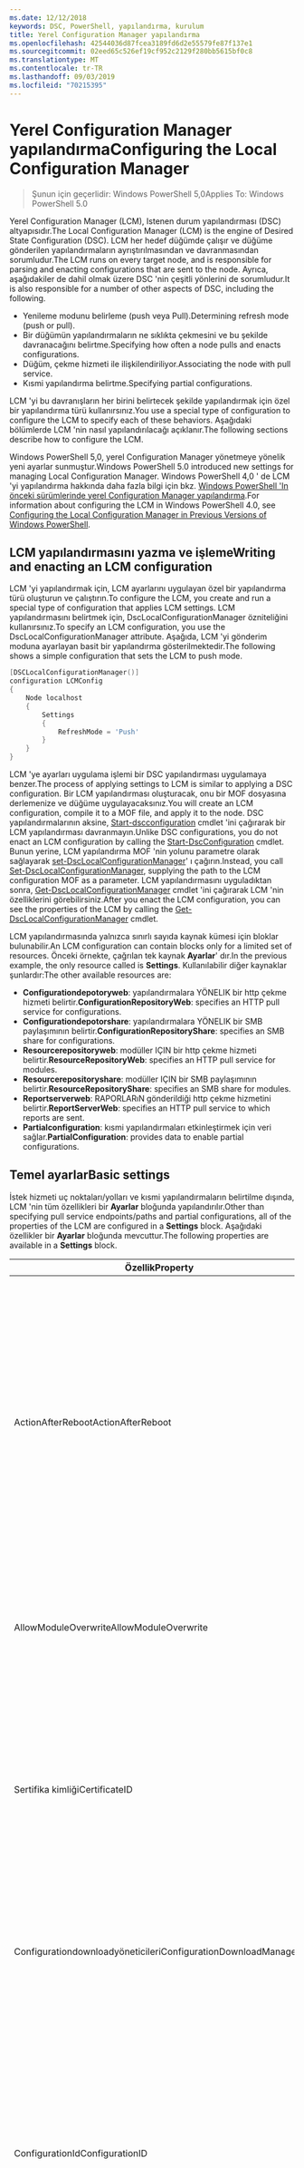 ```yaml
---
ms.date: 12/12/2018
keywords: DSC, PowerShell, yapılandırma, kurulum
title: Yerel Configuration Manager yapılandırma
ms.openlocfilehash: 42544036d87fcea3189fd6d2e55579fe87f137e1
ms.sourcegitcommit: 02eed65c526ef19cf952c2129f280bb5615bf0c8
ms.translationtype: MT
ms.contentlocale: tr-TR
ms.lasthandoff: 09/03/2019
ms.locfileid: "70215395"
---
```

# <a name="configuring-the-local-configuration-manager"></a><span data-ttu-id="3a016-103">Yerel Configuration Manager yapılandırma</span><span class="sxs-lookup"><span data-stu-id="3a016-103">Configuring the Local Configuration Manager</span></span>

> <span data-ttu-id="3a016-104">Şunun için geçerlidir: Windows PowerShell 5,0</span><span class="sxs-lookup"><span data-stu-id="3a016-104">Applies To: Windows PowerShell 5.0</span></span>

<span data-ttu-id="3a016-105">Yerel Configuration Manager (LCM), Istenen durum yapılandırması (DSC) altyapısıdır.</span><span class="sxs-lookup"><span data-stu-id="3a016-105">The Local Configuration Manager (LCM) is the engine of Desired State Configuration (DSC).</span></span>
<span data-ttu-id="3a016-106">LCM her hedef düğümde çalışır ve düğüme gönderilen yapılandırmaların ayrıştırılmasından ve davranmasından sorumludur.</span><span class="sxs-lookup"><span data-stu-id="3a016-106">The LCM runs on every target node, and is responsible for parsing and enacting configurations that are sent to the node.</span></span>
<span data-ttu-id="3a016-107">Ayrıca, aşağıdakiler de dahil olmak üzere DSC 'nin çeşitli yönlerini de sorumludur.</span><span class="sxs-lookup"><span data-stu-id="3a016-107">It is also responsible for a number of other aspects of DSC, including the following.</span></span>

- <span data-ttu-id="3a016-108">Yenileme modunu belirleme (push veya Pull).</span><span class="sxs-lookup"><span data-stu-id="3a016-108">Determining refresh mode (push or pull).</span></span>
- <span data-ttu-id="3a016-109">Bir düğümün yapılandırmaların ne sıklıkta çekmesini ve bu şekilde davranacağını belirtme.</span><span class="sxs-lookup"><span data-stu-id="3a016-109">Specifying how often a node pulls and enacts configurations.</span></span>
- <span data-ttu-id="3a016-110">Düğüm, çekme hizmeti ile ilişkilendiriliyor.</span><span class="sxs-lookup"><span data-stu-id="3a016-110">Associating the node with pull service.</span></span>
- <span data-ttu-id="3a016-111">Kısmi yapılandırma belirtme.</span><span class="sxs-lookup"><span data-stu-id="3a016-111">Specifying partial configurations.</span></span>

<span data-ttu-id="3a016-112">LCM 'yi bu davranışların her birini belirtecek şekilde yapılandırmak için özel bir yapılandırma türü kullanırsınız.</span><span class="sxs-lookup"><span data-stu-id="3a016-112">You use a special type of configuration to configure the LCM to specify each of these behaviors.</span></span>
<span data-ttu-id="3a016-113">Aşağıdaki bölümlerde LCM 'nin nasıl yapılandırılacağı açıklanır.</span><span class="sxs-lookup"><span data-stu-id="3a016-113">The following sections describe how to configure the LCM.</span></span>

<span data-ttu-id="3a016-114">Windows PowerShell 5,0, yerel Configuration Manager yönetmeye yönelik yeni ayarlar sunmuştur.</span><span class="sxs-lookup"><span data-stu-id="3a016-114">Windows PowerShell 5.0 introduced new settings for managing Local Configuration Manager.</span></span>
<span data-ttu-id="3a016-115">Windows PowerShell 4,0 ' de LCM 'yi yapılandırma hakkında daha fazla bilgi için bkz. [Windows PowerShell 'In önceki sürümlerinde yerel Configuration Manager yapılandırma](metaconfig4.md).</span><span class="sxs-lookup"><span data-stu-id="3a016-115">For information about configuring the LCM in Windows PowerShell 4.0, see [Configuring the Local Configuration Manager in Previous Versions of Windows PowerShell](metaconfig4.md).</span></span>

## <a name="writing-and-enacting-an-lcm-configuration"></a><span data-ttu-id="3a016-116">LCM yapılandırmasını yazma ve işleme</span><span class="sxs-lookup"><span data-stu-id="3a016-116">Writing and enacting an LCM configuration</span></span>

<span data-ttu-id="3a016-117">LCM 'yi yapılandırmak için, LCM ayarlarını uygulayan özel bir yapılandırma türü oluşturun ve çalıştırın.</span><span class="sxs-lookup"><span data-stu-id="3a016-117">To configure the LCM, you create and run a special type of configuration that applies LCM settings.</span></span>
<span data-ttu-id="3a016-118">LCM yapılandırmasını belirtmek için, DscLocalConfigurationManager özniteliğini kullanırsınız.</span><span class="sxs-lookup"><span data-stu-id="3a016-118">To specify an LCM configuration, you use the DscLocalConfigurationManager attribute.</span></span>
<span data-ttu-id="3a016-119">Aşağıda, LCM 'yi gönderim moduna ayarlayan basit bir yapılandırma gösterilmektedir.</span><span class="sxs-lookup"><span data-stu-id="3a016-119">The following shows a simple configuration that sets the LCM to push mode.</span></span>

```powershell
[DSCLocalConfigurationManager()]
configuration LCMConfig
{
    Node localhost
    {
        Settings
        {
            RefreshMode = 'Push'
        }
    }
}
```

<span data-ttu-id="3a016-120">LCM 'ye ayarları uygulama işlemi bir DSC yapılandırması uygulamaya benzer.</span><span class="sxs-lookup"><span data-stu-id="3a016-120">The process of applying settings to LCM is similar to applying a DSC configuration.</span></span>
<span data-ttu-id="3a016-121">Bir LCM yapılandırması oluşturacak, onu bir MOF dosyasına derlemenize ve düğüme uygulayacaksınız.</span><span class="sxs-lookup"><span data-stu-id="3a016-121">You will create an LCM configuration, compile it to a MOF file, and apply it to the node.</span></span>
<span data-ttu-id="3a016-122">DSC yapılandırmalarının aksine, [Start-dscconfiguration](/powershell/module/psdesiredstateconfiguration/start-dscconfiguration) cmdlet 'ini çağırarak bir LCM yapılandırması davranmayın.</span><span class="sxs-lookup"><span data-stu-id="3a016-122">Unlike DSC configurations, you do not enact an LCM configuration by calling the [Start-DscConfiguration](/powershell/module/psdesiredstateconfiguration/start-dscconfiguration) cmdlet.</span></span>
<span data-ttu-id="3a016-123">Bunun yerine, LCM yapılandırma MOF 'nin yolunu parametre olarak sağlayarak [set-DscLocalConfigurationManager](/powershell/module/PSDesiredStateConfiguration/Set-DscLocalConfigurationManager)' ı çağırın.</span><span class="sxs-lookup"><span data-stu-id="3a016-123">Instead, you call [Set-DscLocalConfigurationManager](/powershell/module/PSDesiredStateConfiguration/Set-DscLocalConfigurationManager), supplying the path to the LCM configuration MOF as a parameter.</span></span>
<span data-ttu-id="3a016-124">LCM yapılandırmasını uyguladıktan sonra, [Get-DscLocalConfigurationManager](/powershell/module/PSDesiredStateConfiguration/Get-DscLocalConfigurationManager) cmdlet 'ini çağırarak LCM 'nin özelliklerini görebilirsiniz.</span><span class="sxs-lookup"><span data-stu-id="3a016-124">After you enact the LCM configuration, you can see the properties of the LCM by calling the [Get-DscLocalConfigurationManager](/powershell/module/PSDesiredStateConfiguration/Get-DscLocalConfigurationManager) cmdlet.</span></span>

<span data-ttu-id="3a016-125">LCM yapılandırmasında yalnızca sınırlı sayıda kaynak kümesi için bloklar bulunabilir.</span><span class="sxs-lookup"><span data-stu-id="3a016-125">An LCM configuration can contain blocks only for a limited set of resources.</span></span>
<span data-ttu-id="3a016-126">Önceki örnekte, çağrılan tek kaynak **Ayarlar**' dır.</span><span class="sxs-lookup"><span data-stu-id="3a016-126">In the previous example, the only resource called is **Settings**.</span></span>
<span data-ttu-id="3a016-127">Kullanılabilir diğer kaynaklar şunlardır:</span><span class="sxs-lookup"><span data-stu-id="3a016-127">The other available resources are:</span></span>

* <span data-ttu-id="3a016-128">**Configurationdepotoryweb**: yapılandırmalara YÖNELIK bir http çekme hizmeti belirtir.</span><span class="sxs-lookup"><span data-stu-id="3a016-128">**ConfigurationRepositoryWeb**: specifies an HTTP pull service for configurations.</span></span>
* <span data-ttu-id="3a016-129">**Configurationdepotorshare**: yapılandırmalara YÖNELIK bir SMB paylaşımının belirtir.</span><span class="sxs-lookup"><span data-stu-id="3a016-129">**ConfigurationRepositoryShare**: specifies an SMB share for configurations.</span></span>
* <span data-ttu-id="3a016-130">**Resourcerepositoryweb**: modüller IÇIN bir http çekme hizmeti belirtir.</span><span class="sxs-lookup"><span data-stu-id="3a016-130">**ResourceRepositoryWeb**: specifies an HTTP pull service for modules.</span></span>
* <span data-ttu-id="3a016-131">**Resourcerepositoryshare**: modüller IÇIN bir SMB paylaşımının belirtir.</span><span class="sxs-lookup"><span data-stu-id="3a016-131">**ResourceRepositoryShare**: specifies an SMB share for modules.</span></span>
* <span data-ttu-id="3a016-132">**Reportserverweb**: RAPORLARıN gönderildiği http çekme hizmetini belirtir.</span><span class="sxs-lookup"><span data-stu-id="3a016-132">**ReportServerWeb**: specifies an HTTP pull service to which reports are sent.</span></span>
* <span data-ttu-id="3a016-133">**Partialconfiguration**: kısmi yapılandırmaları etkinleştirmek için veri sağlar.</span><span class="sxs-lookup"><span data-stu-id="3a016-133">**PartialConfiguration**: provides data to enable partial configurations.</span></span>

## <a name="basic-settings"></a><span data-ttu-id="3a016-134">Temel ayarlar</span><span class="sxs-lookup"><span data-stu-id="3a016-134">Basic settings</span></span>

<span data-ttu-id="3a016-135">İstek hizmeti uç noktaları/yolları ve kısmi yapılandırmaların belirtilme dışında, LCM 'nin tüm özellikleri bir **Ayarlar** bloğunda yapılandırılır.</span><span class="sxs-lookup"><span data-stu-id="3a016-135">Other than specifying pull service endpoints/paths and partial configurations, all of the properties of the LCM are configured in a **Settings** block.</span></span>
<span data-ttu-id="3a016-136">Aşağıdaki özellikler bir **Ayarlar** bloğunda mevcuttur.</span><span class="sxs-lookup"><span data-stu-id="3a016-136">The following properties are available in a **Settings** block.</span></span>

|  <span data-ttu-id="3a016-137">Özellik</span><span class="sxs-lookup"><span data-stu-id="3a016-137">Property</span></span>  |  <span data-ttu-id="3a016-138">Tür</span><span class="sxs-lookup"><span data-stu-id="3a016-138">Type</span></span>  |  <span data-ttu-id="3a016-139">Açıklama</span><span class="sxs-lookup"><span data-stu-id="3a016-139">Description</span></span>   |
|----------- |------- |--------------- |
| <span data-ttu-id="3a016-140">ActionAfterReboot</span><span class="sxs-lookup"><span data-stu-id="3a016-140">ActionAfterReboot</span></span>| <span data-ttu-id="3a016-141">dize</span><span class="sxs-lookup"><span data-stu-id="3a016-141">string</span></span>| <span data-ttu-id="3a016-142">Bir yapılandırmanın uygulaması sırasında yeniden başlatmanın ardından ne olacağını belirtir.</span><span class="sxs-lookup"><span data-stu-id="3a016-142">Specifies what happens after a reboot during the application of a configuration.</span></span> <span data-ttu-id="3a016-143">Olası değerler şunlardır __"devam yapılandırması"__ ve __"stopconfiguration"__ .</span><span class="sxs-lookup"><span data-stu-id="3a016-143">The possible values are __"ContinueConfiguration"__ and __"StopConfiguration"__.</span></span> <ul><li> <span data-ttu-id="3a016-144">__Devam yapılandırması__: Makine yeniden başlatıldıktan sonra geçerli yapılandırmayı uygulamaya devam edin.</span><span class="sxs-lookup"><span data-stu-id="3a016-144">__ContinueConfiguration__: Continue applying the current configuration after machine reboot.</span></span> <span data-ttu-id="3a016-145">Bu varsayılan değerdir</span><span class="sxs-lookup"><span data-stu-id="3a016-145">This is the default value</span></span></li><li><span data-ttu-id="3a016-146">__Stopconfiguration__: Makine yeniden başlatıldıktan sonra geçerli yapılandırmayı durdur.</span><span class="sxs-lookup"><span data-stu-id="3a016-146">__StopConfiguration__: Stop the current configuration after machine reboot.</span></span></li></ul>|
| <span data-ttu-id="3a016-147">AllowModuleOverwrite</span><span class="sxs-lookup"><span data-stu-id="3a016-147">AllowModuleOverwrite</span></span>| <span data-ttu-id="3a016-148">bool</span><span class="sxs-lookup"><span data-stu-id="3a016-148">bool</span></span>| <span data-ttu-id="3a016-149">Çekme hizmetinden indirilen yeni yapılandırmaların hedef düğümde eskilerinin üzerine yazılmasına izin veriliyorsa __$true__ .</span><span class="sxs-lookup"><span data-stu-id="3a016-149">__$TRUE__ if new configurations downloaded from the pull service are allowed to overwrite the old ones on the target node.</span></span> <span data-ttu-id="3a016-150">Aksi takdirde, $FALSE.</span><span class="sxs-lookup"><span data-stu-id="3a016-150">Otherwise, $FALSE.</span></span>|
| <span data-ttu-id="3a016-151">Sertifika kimliği</span><span class="sxs-lookup"><span data-stu-id="3a016-151">CertificateID</span></span>| <span data-ttu-id="3a016-152">dize</span><span class="sxs-lookup"><span data-stu-id="3a016-152">string</span></span>| <span data-ttu-id="3a016-153">Bir yapılandırmada geçirilen kimlik bilgilerini güvenli hale getirmek için kullanılan bir sertifikanın parmak izi.</span><span class="sxs-lookup"><span data-stu-id="3a016-153">The thumbprint of a certificate used to secure credentials passed in a configuration.</span></span> <span data-ttu-id="3a016-154">Daha fazla bilgi için bkz. [Windows PowerShell Istenen durum yapılandırmasında kimlik bilgilerini güvenli hale getirmek](http://blogs.msdn.com/b/powershell/archive/2014/01/31/want-to-secure-credentials-in-windows-powershell-desired-state-configuration.aspx)istiyor musunuz?.</span><span class="sxs-lookup"><span data-stu-id="3a016-154">For more information see [Want to secure credentials in Windows PowerShell Desired State Configuration](http://blogs.msdn.com/b/powershell/archive/2014/01/31/want-to-secure-credentials-in-windows-powershell-desired-state-configuration.aspx)?.</span></span> <br> <span data-ttu-id="3a016-155">__Note:__ Azure Automation DSC çekme hizmeti kullanılıyorsa bu otomatik olarak yönetilir.</span><span class="sxs-lookup"><span data-stu-id="3a016-155">__Note:__ this is managed automatically if using Azure Automation DSC pull service.</span></span>|
| <span data-ttu-id="3a016-156">Configurationdownloadyöneticileri</span><span class="sxs-lookup"><span data-stu-id="3a016-156">ConfigurationDownloadManagers</span></span>| <span data-ttu-id="3a016-157">CimInstance []</span><span class="sxs-lookup"><span data-stu-id="3a016-157">CimInstance[]</span></span>| <span data-ttu-id="3a016-158">Kullanımdan kalktı.</span><span class="sxs-lookup"><span data-stu-id="3a016-158">Obsolete.</span></span> <span data-ttu-id="3a016-159">Yapılandırma çekme hizmeti uç noktalarını tanımlamak için __Configurationdepotoryweb__ ve __Configurationdepotoryshare__ bloklarını kullanın.</span><span class="sxs-lookup"><span data-stu-id="3a016-159">Use __ConfigurationRepositoryWeb__ and __ConfigurationRepositoryShare__ blocks to define configuration pull service endpoints.</span></span>|
| <span data-ttu-id="3a016-160">ConfigurationId</span><span class="sxs-lookup"><span data-stu-id="3a016-160">ConfigurationID</span></span>| <span data-ttu-id="3a016-161">dize</span><span class="sxs-lookup"><span data-stu-id="3a016-161">string</span></span>| <span data-ttu-id="3a016-162">Daha eski çekme hizmeti sürümleriyle geriye dönük uyumluluk için.</span><span class="sxs-lookup"><span data-stu-id="3a016-162">For backwards compatibility with older pull service versions.</span></span> <span data-ttu-id="3a016-163">Bir çekme hizmetinden alınacak yapılandırma dosyasını tanımlayan bir GUID.</span><span class="sxs-lookup"><span data-stu-id="3a016-163">A GUID that identifies the configuration file to get from a pull service.</span></span> <span data-ttu-id="3a016-164">Yapılandırma MOF adı ConfigurationId. mof olarak adlandırılmışsa düğüm çekme hizmetinde yapılandırmaları çeker.</span><span class="sxs-lookup"><span data-stu-id="3a016-164">The node will pull configurations on the pull service if the name of the configuration MOF is named ConfigurationID.mof.</span></span><br> <span data-ttu-id="3a016-165">__Not:__ Bu özelliği ayarlarsanız, __Registrationkey__ kullanarak düğümü bir çekme hizmetine kaydetmek çalışmaz.</span><span class="sxs-lookup"><span data-stu-id="3a016-165">__Note:__ If you set this property, registering the node with a pull service by using __RegistrationKey__ does not work.</span></span> <span data-ttu-id="3a016-166">Daha fazla bilgi için bkz. [yapılandırma adlarıyla bir çekme Istemcisi ayarlama](../pull-server/pullClientConfigNames.md).</span><span class="sxs-lookup"><span data-stu-id="3a016-166">For more information, see [Setting up a pull client with configuration names](../pull-server/pullClientConfigNames.md).</span></span>|
| <span data-ttu-id="3a016-167">ConfigurationMode</span><span class="sxs-lookup"><span data-stu-id="3a016-167">ConfigurationMode</span></span>| <span data-ttu-id="3a016-168">dize</span><span class="sxs-lookup"><span data-stu-id="3a016-168">string</span></span> | <span data-ttu-id="3a016-169">LCM 'nin yapılandırmayı hedef düğümlere gerçekten nasıl uygulayacağını belirtir.</span><span class="sxs-lookup"><span data-stu-id="3a016-169">Specifies how the LCM actually applies the configuration to the target nodes.</span></span> <span data-ttu-id="3a016-170">Olası değerler şunlardır. __"Applyonly"__ , __"applyandmonitor"__ ve __"applyandadutocorrect"__ .</span><span class="sxs-lookup"><span data-stu-id="3a016-170">Possible values are __"ApplyOnly"__,__"ApplyAndMonitor"__, and __"ApplyAndAutoCorrect"__.</span></span> <ul><li><span data-ttu-id="3a016-171">__Yalnızca Apply:__ DSC, yapılandırmayı uygular ve hedef düğüme yeni bir yapılandırma itilemez veya bir hizmetten yeni bir yapılandırma çekilmediği takdirde hiçbir şey yapmaz.</span><span class="sxs-lookup"><span data-stu-id="3a016-171">__ApplyOnly__: DSC applies the configuration and does nothing further unless a new configuration is pushed to the target node or when a new configuration is pulled from a service.</span></span> <span data-ttu-id="3a016-172">Yeni yapılandırmanın ilk uygulamasından sonra DSC, daha önce yapılandırılmış bir durumdan DRFT 'yi denetlemez.</span><span class="sxs-lookup"><span data-stu-id="3a016-172">After initial application of a new configuration, DSC does not check for drift from a previously configured state.</span></span> <span data-ttu-id="3a016-173">DSC 'nin yapılandırma işlemi, __yalnızca applyyürürlüğe__ girmeden önce başarılı olana kadar yapılandırmayı uygulamayı deneyeceği unutulmamalıdır.</span><span class="sxs-lookup"><span data-stu-id="3a016-173">Note that DSC will attempt to apply the configuration until it is successful before __ApplyOnly__ takes effect.</span></span> </li><li> <span data-ttu-id="3a016-174">__Applyandizleyicisi__: Bu varsayılan değerdir.</span><span class="sxs-lookup"><span data-stu-id="3a016-174">__ApplyAndMonitor__: This is the default value.</span></span> <span data-ttu-id="3a016-175">LCM, yeni yapılandırma uygular.</span><span class="sxs-lookup"><span data-stu-id="3a016-175">The LCM applies any new configurations.</span></span> <span data-ttu-id="3a016-176">Yeni yapılandırmanın ilk uygulamasından sonra, hedef düğüm istenen durumdan Drifts, DSC, günlüklerde tutarsızlığı raporlar.</span><span class="sxs-lookup"><span data-stu-id="3a016-176">After initial application of a new configuration, if the target node drifts from the desired state, DSC reports the discrepancy in logs.</span></span> <span data-ttu-id="3a016-177">Bu, __Applmanagermonitor__ 'un yürürlüğe girmeden önce, DSC 'nin yapılandırmayı uygulamayı deneyeceği unutulmamalıdır.</span><span class="sxs-lookup"><span data-stu-id="3a016-177">Note that DSC will attempt to apply the configuration until it is successful before __ApplyAndMonitor__ takes effect.</span></span></li><li><span data-ttu-id="3a016-178">__Applyandadutocorrect__: DSC, yeni yapılandırma uygular.</span><span class="sxs-lookup"><span data-stu-id="3a016-178">__ApplyAndAutoCorrect__: DSC applies any new configurations.</span></span> <span data-ttu-id="3a016-179">Yeni yapılandırmanın ilk uygulamasından sonra, hedef düğüm istenen durumdan Drifts, DSC günlüklerde tutarsızlığı raporlar ve ardından geçerli yapılandırmayı yeniden uygular.</span><span class="sxs-lookup"><span data-stu-id="3a016-179">After initial application of a new configuration, if the target node drifts from the desired state, DSC reports the discrepancy in logs, and then re-applies the current configuration.</span></span></li></ul>|
| <span data-ttu-id="3a016-180">Configurationmodefkarşılandığından Modüldak</span><span class="sxs-lookup"><span data-stu-id="3a016-180">ConfigurationModeFrequencyMins</span></span>| <span data-ttu-id="3a016-181">UInt32</span><span class="sxs-lookup"><span data-stu-id="3a016-181">UInt32</span></span>| <span data-ttu-id="3a016-182">Dakika cinsinden, geçerli yapılandırmanın denetlenme ve uygulanma sıklığı.</span><span class="sxs-lookup"><span data-stu-id="3a016-182">How often, in minutes, the current configuration is checked and applied.</span></span> <span data-ttu-id="3a016-183">ConfigurationMode özelliği ApplyOnly olarak ayarlandıysa bu özellik yoksayılır.</span><span class="sxs-lookup"><span data-stu-id="3a016-183">This property is ignored if the ConfigurationMode property is set to ApplyOnly.</span></span> <span data-ttu-id="3a016-184">Varsayılan değer 15 ' tir.</span><span class="sxs-lookup"><span data-stu-id="3a016-184">The default value is 15.</span></span>|
| <span data-ttu-id="3a016-185">DebugMode</span><span class="sxs-lookup"><span data-stu-id="3a016-185">DebugMode</span></span>| <span data-ttu-id="3a016-186">dize</span><span class="sxs-lookup"><span data-stu-id="3a016-186">string</span></span>| <span data-ttu-id="3a016-187">Olası değerler None, __forcemoduleımport__ve __All__ __'tur__.</span><span class="sxs-lookup"><span data-stu-id="3a016-187">Possible values are __None__, __ForceModuleImport__, and __All__.</span></span> <ul><li><span data-ttu-id="3a016-188">Önbelleğe alınmış kaynakları kullanmak için __none__ olarak ayarlayın.</span><span class="sxs-lookup"><span data-stu-id="3a016-188">Set to __None__ to use cached resources.</span></span> <span data-ttu-id="3a016-189">Bu varsayılandır ve üretim senaryolarında kullanılmalıdır.</span><span class="sxs-lookup"><span data-stu-id="3a016-189">This is the default and should be used in production scenarios.</span></span></li><li><span data-ttu-id="3a016-190">__Forcemoduleımport__olarak ayarlandığında, daha önce yüklenmiş ve önbelleğe alınmış olsa bile LCM 'nin DSC kaynak modüllerini yeniden yüklemesine neden olur.</span><span class="sxs-lookup"><span data-stu-id="3a016-190">Setting to __ForceModuleImport__, causes the LCM to reload any DSC resource modules, even if they have been previously loaded and cached.</span></span> <span data-ttu-id="3a016-191">Bu, her modül kullanımda yeniden yüklendiğinde DSC işlemlerinin performansını etkiler.</span><span class="sxs-lookup"><span data-stu-id="3a016-191">This impacts the performance of DSC operations as each module is reloaded on use.</span></span> <span data-ttu-id="3a016-192">Genellikle bu değeri bir kaynakta hata ayıklarken kullanırsınız</span><span class="sxs-lookup"><span data-stu-id="3a016-192">Typically you would use this value while debugging a resource</span></span></li><li><span data-ttu-id="3a016-193">Bu sürümde, __Tümü__ __forcemoduleımport__ ile aynıdır</span><span class="sxs-lookup"><span data-stu-id="3a016-193">In this release, __All__ is same as __ForceModuleImport__</span></span></li></ul> |
| <span data-ttu-id="3a016-194">Rebootnodeifgerekliyse</span><span class="sxs-lookup"><span data-stu-id="3a016-194">RebootNodeIfNeeded</span></span>| <span data-ttu-id="3a016-195">bool</span><span class="sxs-lookup"><span data-stu-id="3a016-195">bool</span></span>| <span data-ttu-id="3a016-196">Bu ayarı, `$true` `$global:DSCMachineStatus` kaynakların, bayrağını kullanarak düğümü yeniden başlatması için olarak ayarlayın.</span><span class="sxs-lookup"><span data-stu-id="3a016-196">Set this to `$true` to allow resources to reboot the Node using the `$global:DSCMachineStatus` flag.</span></span> <span data-ttu-id="3a016-197">Aksi takdirde, düğümü gerektiren herhangi bir yapılandırma için el ile yeniden başlatmanız gerekir.</span><span class="sxs-lookup"><span data-stu-id="3a016-197">Otherwise, you will have to manually reboot the node for any configuration that requires it.</span></span> <span data-ttu-id="3a016-198">Varsayılan değer `$false` şeklindedir.</span><span class="sxs-lookup"><span data-stu-id="3a016-198">The default value is `$false`.</span></span> <span data-ttu-id="3a016-199">Bir yeniden başlatma koşulu DSC dışında bir öğe tarafından (örneğin, Windows Installer) işlem yapıldığında bu ayarı kullanmak için, bu ayarı [Xpendingreboot](https://github.com/powershell/xpendingreboot) modülüyle birleştirin.</span><span class="sxs-lookup"><span data-stu-id="3a016-199">To use this setting when a reboot condition is enacted by something other than DSC (such as Windows Installer), combine this setting with the [xPendingReboot](https://github.com/powershell/xpendingreboot) module.</span></span>|
| <span data-ttu-id="3a016-200">RefreshMode</span><span class="sxs-lookup"><span data-stu-id="3a016-200">RefreshMode</span></span>| <span data-ttu-id="3a016-201">dize</span><span class="sxs-lookup"><span data-stu-id="3a016-201">string</span></span>| <span data-ttu-id="3a016-202">LCM 'in yapılandırmaların nasıl alınacağını belirtir.</span><span class="sxs-lookup"><span data-stu-id="3a016-202">Specifies how the LCM gets configurations.</span></span> <span data-ttu-id="3a016-203">Olası değerler şunlardır __"devre dışı"__ , __"Push"__ ve __"çekme"__ .</span><span class="sxs-lookup"><span data-stu-id="3a016-203">The possible values are __"Disabled"__, __"Push"__, and __"Pull"__.</span></span> <ul><li><span data-ttu-id="3a016-204">__Devre dışı__: Bu düğüm için DSC yapılandırması devre dışı bırakıldı.</span><span class="sxs-lookup"><span data-stu-id="3a016-204">__Disabled__: DSC configurations are disabled for this node.</span></span></li><li> <span data-ttu-id="3a016-205">__Gönderim__: Yapılandırmalar [Start-DscConfiguration](/powershell/module/psdesiredstateconfiguration/start-dscconfiguration) cmdlet 'i çağırarak başlatılır.</span><span class="sxs-lookup"><span data-stu-id="3a016-205">__Push__: Configurations are initiated by calling the [Start-DscConfiguration](/powershell/module/psdesiredstateconfiguration/start-dscconfiguration) cmdlet.</span></span> <span data-ttu-id="3a016-206">Yapılandırma düğüme hemen uygulanır.</span><span class="sxs-lookup"><span data-stu-id="3a016-206">The configuration is applied immediately to the node.</span></span> <span data-ttu-id="3a016-207">Bu varsayılan değerdir.</span><span class="sxs-lookup"><span data-stu-id="3a016-207">This is the default value.</span></span></li><li><span data-ttu-id="3a016-208">__Çek__ Düğüm, bir çekme hizmetinden veya SMB yolundan gelen yapılandırmaların düzenli olarak denetlenmesi için yapılandırılır.</span><span class="sxs-lookup"><span data-stu-id="3a016-208">__Pull:__ The node is configured to regularly check for configurations from a pull service or SMB path.</span></span> <span data-ttu-id="3a016-209">Bu özellik __Pull__olarak ayarlandıysa, __Configurationdepotoryweb__ veya __CONFIGURATIONDEPOTORYSHARE__ bloğunda BIR http (hizmet) veya SMB (Share) yolu belirtmeniz gerekir.</span><span class="sxs-lookup"><span data-stu-id="3a016-209">If this property is set to __Pull__, you must specify an HTTP (service) or SMB (share) path in a __ConfigurationRepositoryWeb__ or __ConfigurationRepositoryShare__ block.</span></span></li></ul>|
| <span data-ttu-id="3a016-210">RefreshFrequencyMins</span><span class="sxs-lookup"><span data-stu-id="3a016-210">RefreshFrequencyMins</span></span>| <span data-ttu-id="3a016-211">Int32</span><span class="sxs-lookup"><span data-stu-id="3a016-211">Uint32</span></span>| <span data-ttu-id="3a016-212">LCM 'nin, güncelleştirilmiş yapılandırmaların alınacağı bir çekme hizmetini denetlediği dakika cinsinden zaman aralığı.</span><span class="sxs-lookup"><span data-stu-id="3a016-212">The time interval, in minutes, at which the LCM checks a pull service to get updated configurations.</span></span> <span data-ttu-id="3a016-213">LCM, çekme modunda yapılandırılmamışsa, bu değer yoksayılır.</span><span class="sxs-lookup"><span data-stu-id="3a016-213">This value is ignored if the LCM is not configured in pull mode.</span></span> <span data-ttu-id="3a016-214">Varsayılan değer 30’dur.</span><span class="sxs-lookup"><span data-stu-id="3a016-214">The default value is 30.</span></span>|
| <span data-ttu-id="3a016-215">Reportyöneticileri</span><span class="sxs-lookup"><span data-stu-id="3a016-215">ReportManagers</span></span>| <span data-ttu-id="3a016-216">CimInstance []</span><span class="sxs-lookup"><span data-stu-id="3a016-216">CimInstance[]</span></span>| <span data-ttu-id="3a016-217">Kullanımdan kalktı.</span><span class="sxs-lookup"><span data-stu-id="3a016-217">Obsolete.</span></span> <span data-ttu-id="3a016-218">Raporlama verilerini bir çekme hizmetine göndermek için bir uç nokta tanımlamak üzere __Reportserverweb__ bloklarını kullanın.</span><span class="sxs-lookup"><span data-stu-id="3a016-218">Use __ReportServerWeb__ blocks to define an endpoint to send reporting data to a pull service.</span></span>|
| <span data-ttu-id="3a016-219">Resourcemoduleyöneticileri</span><span class="sxs-lookup"><span data-stu-id="3a016-219">ResourceModuleManagers</span></span>| <span data-ttu-id="3a016-220">CimInstance []</span><span class="sxs-lookup"><span data-stu-id="3a016-220">CimInstance[]</span></span>| <span data-ttu-id="3a016-221">Kullanımdan kalktı.</span><span class="sxs-lookup"><span data-stu-id="3a016-221">Obsolete.</span></span> <span data-ttu-id="3a016-222">Sırasıyla çekme hizmeti HTTP uç noktalarını veya SMB yollarını tanımlamak için __Resourcerepositoryweb__ ve __Resourcerepositoryshare__ bloklarını kullanın.</span><span class="sxs-lookup"><span data-stu-id="3a016-222">Use __ResourceRepositoryWeb__ and __ResourceRepositoryShare__ blocks to define pull service HTTP endpoints or SMB paths, respectively.</span></span>|
| <span data-ttu-id="3a016-223">PartialConfigurations</span><span class="sxs-lookup"><span data-stu-id="3a016-223">PartialConfigurations</span></span>| <span data-ttu-id="3a016-224">CimInstance</span><span class="sxs-lookup"><span data-stu-id="3a016-224">CimInstance</span></span>| <span data-ttu-id="3a016-225">Uygulanmadı.</span><span class="sxs-lookup"><span data-stu-id="3a016-225">Not implemented.</span></span> <span data-ttu-id="3a016-226">Kullanmayın.</span><span class="sxs-lookup"><span data-stu-id="3a016-226">Do not use.</span></span>|
| <span data-ttu-id="3a016-227">StatusRetentionTimeInDays</span><span class="sxs-lookup"><span data-stu-id="3a016-227">StatusRetentionTimeInDays</span></span> | <span data-ttu-id="3a016-228">UInt32</span><span class="sxs-lookup"><span data-stu-id="3a016-228">UInt32</span></span>| <span data-ttu-id="3a016-229">LCM 'nin geçerli yapılandırmanın durumunu tutacağını gün sayısı.</span><span class="sxs-lookup"><span data-stu-id="3a016-229">The number of days the LCM keeps the status of the current configuration.</span></span>|

> [!NOTE]
> <span data-ttu-id="3a016-230">LCM, **Configurationmodefkarşılandığından Hacmins** döngüsünü temel alarak başlatır:</span><span class="sxs-lookup"><span data-stu-id="3a016-230">The LCM starts the **ConfigurationModeFrequencyMins** cycle based on:</span></span>
>
> - <span data-ttu-id="3a016-231">Kullanılarak yeni bir metaconfig uygulandı`Set-DscLocalConfigurationManager`</span><span class="sxs-lookup"><span data-stu-id="3a016-231">A new metaconfig is applied using `Set-DscLocalConfigurationManager`</span></span>
> - <span data-ttu-id="3a016-232">Makinenin yeniden başlatılması</span><span class="sxs-lookup"><span data-stu-id="3a016-232">A machine restart</span></span>
>
> <span data-ttu-id="3a016-233">Zamanlayıcı işleminin bir kilitlenme deneyiminden karşılaştığı, 30 saniye içinde algıladığı ve bu süre yeniden başlatılacak olan herhangi bir koşul için.</span><span class="sxs-lookup"><span data-stu-id="3a016-233">For any condition where the timer process experiences a crash, that will be detected within 30 seconds and the cycle will be restarted.</span></span>
> <span data-ttu-id="3a016-234">Eşzamanlı bir işlem döngüyü gecikebilir ve bu işlemin süresi yapılandırılan süre sıklığını aşarsa, sonraki süreölçer başlatılmaz.</span><span class="sxs-lookup"><span data-stu-id="3a016-234">A concurrent operation could delay the cycle from being started, if the duration of this operation exceeds the configured cycle frequency, the next timer will not start.</span></span>
>
> <span data-ttu-id="3a016-235">Örnek olarak, metaconfig 15 dakikalık bir çekme sıklığında yapılandırılır ve T1 konumunda bir çekme gerçekleşir.</span><span class="sxs-lookup"><span data-stu-id="3a016-235">Example, the metaconfig is configured at a 15 minute pull frequency and a pull occurs at T1.</span></span>  <span data-ttu-id="3a016-236">Düğüm, 16 dakika boyunca çalışmayı tamamlayamadı.</span><span class="sxs-lookup"><span data-stu-id="3a016-236">The Node does not finish work for 16 minutes.</span></span>  <span data-ttu-id="3a016-237">İlk 15 dakikalık zaman yok sayılır ve sonraki çekme T1 + 15 + 15 ' te gerçekleşir.</span><span class="sxs-lookup"><span data-stu-id="3a016-237">The first 15 minute cycle is ignored, and next pull will happen at T1+15+15.</span></span>

## <a name="pull-service"></a><span data-ttu-id="3a016-238">Çekme Hizmeti</span><span class="sxs-lookup"><span data-stu-id="3a016-238">Pull service</span></span>

<span data-ttu-id="3a016-239">LCM yapılandırması, aşağıdaki çekme hizmeti uç noktası türlerini tanımlamayı destekler:</span><span class="sxs-lookup"><span data-stu-id="3a016-239">LCM configuration supports defining the following types of pull service endpoints:</span></span>

- <span data-ttu-id="3a016-240">**Yapılandırma sunucusu**: DSC yapılandırmalarına yönelik bir depo.</span><span class="sxs-lookup"><span data-stu-id="3a016-240">**Configuration server**: A repository for DSC configurations.</span></span> <span data-ttu-id="3a016-241">Yapılandırma sunucularını, **Configurationdepotoryweb** (Web tabanlı sunucular için) ve **Configurationdepotoryshare** (SMB tabanlı sunucular için) blokları kullanarak tanımlayın.</span><span class="sxs-lookup"><span data-stu-id="3a016-241">Define configuration servers by using **ConfigurationRepositoryWeb** (for web-based servers) and **ConfigurationRepositoryShare** (for SMB-based servers) blocks.</span></span>
- <span data-ttu-id="3a016-242">**Kaynak sunucu**: DSC kaynakları için PowerShell modülleri olarak paketlenmiş bir depo.</span><span class="sxs-lookup"><span data-stu-id="3a016-242">**Resource server**: A repository for DSC resources, packaged as PowerShell modules.</span></span> <span data-ttu-id="3a016-243">Kaynak sunucularını **Resourcerepositoryweb** (Web tabanlı sunucular için) ve **Resourcerepositoryshare** (SMB tabanlı sunucular için) blokları kullanarak tanımlayın.</span><span class="sxs-lookup"><span data-stu-id="3a016-243">Define resource servers by using **ResourceRepositoryWeb** (for web-based servers) and **ResourceRepositoryShare** (for SMB-based servers) blocks.</span></span>
- <span data-ttu-id="3a016-244">**Rapor sunucusu**: DSC 'nin rapor verilerini göndereceği bir hizmet.</span><span class="sxs-lookup"><span data-stu-id="3a016-244">**Report server**: A service that DSC sends report data to.</span></span> <span data-ttu-id="3a016-245">Rapor sunucularını **Reportserverweb** bloklarını kullanarak tanımlayın.</span><span class="sxs-lookup"><span data-stu-id="3a016-245">Define report servers by using **ReportServerWeb** blocks.</span></span> <span data-ttu-id="3a016-246">Rapor sunucusu bir Web hizmeti olmalıdır.</span><span class="sxs-lookup"><span data-stu-id="3a016-246">A report server must be a web service.</span></span>

<span data-ttu-id="3a016-247">Çekme hizmeti hakkında daha fazla bilgi için bkz. [Istenen durum yapılandırması çekme hizmeti](../pull-server/pullServer.md).</span><span class="sxs-lookup"><span data-stu-id="3a016-247">For more details on pull service see, [Desired State Configuration Pull Service](../pull-server/pullServer.md).</span></span>

## <a name="configuration-server-blocks"></a><span data-ttu-id="3a016-248">Yapılandırma sunucusu blokları</span><span class="sxs-lookup"><span data-stu-id="3a016-248">Configuration server blocks</span></span>

<span data-ttu-id="3a016-249">Web tabanlı bir yapılandırma sunucusu tanımlamak için bir **Configurationdepotoryweb** bloğu oluşturursunuz.</span><span class="sxs-lookup"><span data-stu-id="3a016-249">To define a web-based configuration server, you create a **ConfigurationRepositoryWeb** block.</span></span>
<span data-ttu-id="3a016-250">Bir **Configurationdepotoryweb** , aşağıdaki özellikleri tanımlar.</span><span class="sxs-lookup"><span data-stu-id="3a016-250">A **ConfigurationRepositoryWeb** defines the following properties.</span></span>

|<span data-ttu-id="3a016-251">Özellik</span><span class="sxs-lookup"><span data-stu-id="3a016-251">Property</span></span>|<span data-ttu-id="3a016-252">Tür</span><span class="sxs-lookup"><span data-stu-id="3a016-252">Type</span></span>|<span data-ttu-id="3a016-253">Açıklama</span><span class="sxs-lookup"><span data-stu-id="3a016-253">Description</span></span>|
|---|---|---|
|<span data-ttu-id="3a016-254">AllowUnsecureConnection</span><span class="sxs-lookup"><span data-stu-id="3a016-254">AllowUnsecureConnection</span></span>|<span data-ttu-id="3a016-255">bool</span><span class="sxs-lookup"><span data-stu-id="3a016-255">bool</span></span>|<span data-ttu-id="3a016-256">Düğümden sunucuya kimlik doğrulaması olmadan bağlantılara izin vermek için **$true** olarak ayarlayın.</span><span class="sxs-lookup"><span data-stu-id="3a016-256">Set to **$TRUE** to allow connections from the node to the server without authentication.</span></span> <span data-ttu-id="3a016-257">Kimlik doğrulaması gerektirmek için **$false** olarak ayarlayın.</span><span class="sxs-lookup"><span data-stu-id="3a016-257">Set to **$FALSE** to require authentication.</span></span>|
|<span data-ttu-id="3a016-258">Sertifika kimliği</span><span class="sxs-lookup"><span data-stu-id="3a016-258">CertificateID</span></span>|<span data-ttu-id="3a016-259">dize</span><span class="sxs-lookup"><span data-stu-id="3a016-259">string</span></span>|<span data-ttu-id="3a016-260">Sunucuda kimlik doğrulamak için kullanılan sertifikanın parmak izi.</span><span class="sxs-lookup"><span data-stu-id="3a016-260">The thumbprint of a certificate used to authenticate to the server.</span></span>|
|<span data-ttu-id="3a016-261">ConfigurationNames</span><span class="sxs-lookup"><span data-stu-id="3a016-261">ConfigurationNames</span></span>|<span data-ttu-id="3a016-262">String[]</span><span class="sxs-lookup"><span data-stu-id="3a016-262">String[]</span></span>|<span data-ttu-id="3a016-263">Hedef düğüm tarafından çekilecek yapılandırmaların bir ad dizisi.</span><span class="sxs-lookup"><span data-stu-id="3a016-263">An array of names of configurations to be pulled by the target node.</span></span> <span data-ttu-id="3a016-264">Bunlar yalnızca, düğüm çekme hizmetine bir **Registrationkey**kullanılarak kayıtlıysa kullanılır.</span><span class="sxs-lookup"><span data-stu-id="3a016-264">These are used only if the node is registered with the pull service by using a **RegistrationKey**.</span></span> <span data-ttu-id="3a016-265">Daha fazla bilgi için bkz. [yapılandırma adlarıyla bir çekme Istemcisi ayarlama](../pull-server/pullClientConfigNames.md).</span><span class="sxs-lookup"><span data-stu-id="3a016-265">For more information, see [Setting up a pull client with configuration names](../pull-server/pullClientConfigNames.md).</span></span>|
|<span data-ttu-id="3a016-266">RegistrationKey</span><span class="sxs-lookup"><span data-stu-id="3a016-266">RegistrationKey</span></span>|<span data-ttu-id="3a016-267">dize</span><span class="sxs-lookup"><span data-stu-id="3a016-267">string</span></span>|<span data-ttu-id="3a016-268">Çekme hizmeti ile düğümü kaydeden bir GUID.</span><span class="sxs-lookup"><span data-stu-id="3a016-268">A GUID that registers the node with the pull service.</span></span> <span data-ttu-id="3a016-269">Daha fazla bilgi için bkz. [yapılandırma adlarıyla bir çekme Istemcisi ayarlama](../pull-server/pullClientConfigNames.md).</span><span class="sxs-lookup"><span data-stu-id="3a016-269">For more information, see [Setting up a pull client with configuration names](../pull-server/pullClientConfigNames.md).</span></span>|
|<span data-ttu-id="3a016-270">ServerURL</span><span class="sxs-lookup"><span data-stu-id="3a016-270">ServerURL</span></span>|<span data-ttu-id="3a016-271">dize</span><span class="sxs-lookup"><span data-stu-id="3a016-271">string</span></span>|<span data-ttu-id="3a016-272">Yapılandırma hizmetinin URL 'SI.</span><span class="sxs-lookup"><span data-stu-id="3a016-272">The URL of the configuration service.</span></span>|
|<span data-ttu-id="3a016-273">ProxyURL \*</span><span class="sxs-lookup"><span data-stu-id="3a016-273">ProxyURL\*</span></span>|<span data-ttu-id="3a016-274">dize</span><span class="sxs-lookup"><span data-stu-id="3a016-274">string</span></span>|<span data-ttu-id="3a016-275">Yapılandırma hizmetiyle iletişim kurulurken kullanılacak http proxy 'sinin URL 'si.</span><span class="sxs-lookup"><span data-stu-id="3a016-275">The URL of the http proxy to use when communicating with the configuration service.</span></span>|
|<span data-ttu-id="3a016-276">ProxyCredential \*</span><span class="sxs-lookup"><span data-stu-id="3a016-276">ProxyCredential\*</span></span>|<span data-ttu-id="3a016-277">PSCredential</span><span class="sxs-lookup"><span data-stu-id="3a016-277">pscredential</span></span>|<span data-ttu-id="3a016-278">Http proxy 'si için kullanılacak kimlik bilgileri.</span><span class="sxs-lookup"><span data-stu-id="3a016-278">Credential to use for the http proxy.</span></span>|

> [!NOTE]
> * <span data-ttu-id="3a016-279">Windows sürümleri 1809 ve üzeri sürümlerde desteklenir.</span><span class="sxs-lookup"><span data-stu-id="3a016-279">Supported in Windows versions 1809 and later.</span></span>

<span data-ttu-id="3a016-280">Şirket içi düğümler için Configurationdepotoryweb değerini yapılandırmayı kolaylaştıran örnek bir betik mevcuttur-bkz. [DSC meta yapılandırmalarını oluşturma](https://docs.microsoft.com/azure/automation/automation-dsc-onboarding#generating-dsc-metaconfigurations)</span><span class="sxs-lookup"><span data-stu-id="3a016-280">An example script to simplify configuring the ConfigurationRepositoryWeb value for on-premises nodes is available - see [Generating DSC metaconfigurations](https://docs.microsoft.com/azure/automation/automation-dsc-onboarding#generating-dsc-metaconfigurations)</span></span>

<span data-ttu-id="3a016-281">SMB tabanlı bir yapılandırma sunucusu tanımlamak için bir **Configurationdepotorshare** bloğu oluşturursunuz.</span><span class="sxs-lookup"><span data-stu-id="3a016-281">To define an SMB-based configuration server, you create a **ConfigurationRepositoryShare** block.</span></span>
<span data-ttu-id="3a016-282">Bir **Configurationdepotorshare** aşağıdaki özellikleri tanımlar.</span><span class="sxs-lookup"><span data-stu-id="3a016-282">A **ConfigurationRepositoryShare** defines the following properties.</span></span>

|<span data-ttu-id="3a016-283">Özellik</span><span class="sxs-lookup"><span data-stu-id="3a016-283">Property</span></span>|<span data-ttu-id="3a016-284">Tür</span><span class="sxs-lookup"><span data-stu-id="3a016-284">Type</span></span>|<span data-ttu-id="3a016-285">Açıklama</span><span class="sxs-lookup"><span data-stu-id="3a016-285">Description</span></span>|
|---|---|---|
|<span data-ttu-id="3a016-286">Credential</span><span class="sxs-lookup"><span data-stu-id="3a016-286">Credential</span></span>|<span data-ttu-id="3a016-287">MSFT_Credential</span><span class="sxs-lookup"><span data-stu-id="3a016-287">MSFT_Credential</span></span>|<span data-ttu-id="3a016-288">SMB paylaşımında kimlik doğrulamak için kullanılan kimlik bilgileri.</span><span class="sxs-lookup"><span data-stu-id="3a016-288">The credential used to authenticate to the SMB share.</span></span>|
|<span data-ttu-id="3a016-289">Yolundan</span><span class="sxs-lookup"><span data-stu-id="3a016-289">SourcePath</span></span>|<span data-ttu-id="3a016-290">dize</span><span class="sxs-lookup"><span data-stu-id="3a016-290">string</span></span>|<span data-ttu-id="3a016-291">SMB paylaşımının yolu.</span><span class="sxs-lookup"><span data-stu-id="3a016-291">The path of the SMB share.</span></span>|

## <a name="resource-server-blocks"></a><span data-ttu-id="3a016-292">Kaynak sunucu blokları</span><span class="sxs-lookup"><span data-stu-id="3a016-292">Resource server blocks</span></span>

<span data-ttu-id="3a016-293">Web tabanlı bir kaynak sunucusu tanımlamak için, **Resourcerepositoryweb** bloğu oluşturursunuz.</span><span class="sxs-lookup"><span data-stu-id="3a016-293">To define a web-based resource server, you create a **ResourceRepositoryWeb** block.</span></span>
<span data-ttu-id="3a016-294">**Resourcerepositoryweb** , aşağıdaki özellikleri tanımlar.</span><span class="sxs-lookup"><span data-stu-id="3a016-294">A **ResourceRepositoryWeb** defines the following properties.</span></span>

|<span data-ttu-id="3a016-295">Özellik</span><span class="sxs-lookup"><span data-stu-id="3a016-295">Property</span></span>|<span data-ttu-id="3a016-296">Tür</span><span class="sxs-lookup"><span data-stu-id="3a016-296">Type</span></span>|<span data-ttu-id="3a016-297">Açıklama</span><span class="sxs-lookup"><span data-stu-id="3a016-297">Description</span></span>|
|---|---|---|
|<span data-ttu-id="3a016-298">AllowUnsecureConnection</span><span class="sxs-lookup"><span data-stu-id="3a016-298">AllowUnsecureConnection</span></span>|<span data-ttu-id="3a016-299">bool</span><span class="sxs-lookup"><span data-stu-id="3a016-299">bool</span></span>|<span data-ttu-id="3a016-300">Düğümden sunucuya kimlik doğrulaması olmadan bağlantılara izin vermek için **$true** olarak ayarlayın.</span><span class="sxs-lookup"><span data-stu-id="3a016-300">Set to **$TRUE** to allow connections from the node to the server without authentication.</span></span> <span data-ttu-id="3a016-301">Kimlik doğrulaması gerektirmek için **$false** olarak ayarlayın.</span><span class="sxs-lookup"><span data-stu-id="3a016-301">Set to **$FALSE** to require authentication.</span></span>|
|<span data-ttu-id="3a016-302">Sertifika kimliği</span><span class="sxs-lookup"><span data-stu-id="3a016-302">CertificateID</span></span>|<span data-ttu-id="3a016-303">dize</span><span class="sxs-lookup"><span data-stu-id="3a016-303">string</span></span>|<span data-ttu-id="3a016-304">Sunucuda kimlik doğrulamak için kullanılan sertifikanın parmak izi.</span><span class="sxs-lookup"><span data-stu-id="3a016-304">The thumbprint of a certificate used to authenticate to the server.</span></span>|
|<span data-ttu-id="3a016-305">RegistrationKey</span><span class="sxs-lookup"><span data-stu-id="3a016-305">RegistrationKey</span></span>|<span data-ttu-id="3a016-306">dize</span><span class="sxs-lookup"><span data-stu-id="3a016-306">string</span></span>|<span data-ttu-id="3a016-307">Çekme hizmeti için düğümü tanımlayan bir GUID.</span><span class="sxs-lookup"><span data-stu-id="3a016-307">A GUID that identifies the node to the pull service.</span></span>|
|<span data-ttu-id="3a016-308">ServerURL</span><span class="sxs-lookup"><span data-stu-id="3a016-308">ServerURL</span></span>|<span data-ttu-id="3a016-309">dize</span><span class="sxs-lookup"><span data-stu-id="3a016-309">string</span></span>|<span data-ttu-id="3a016-310">Yapılandırma sunucusunun URL 'SI.</span><span class="sxs-lookup"><span data-stu-id="3a016-310">The URL of the configuration server.</span></span>|
|<span data-ttu-id="3a016-311">ProxyURL \*</span><span class="sxs-lookup"><span data-stu-id="3a016-311">ProxyURL\*</span></span>|<span data-ttu-id="3a016-312">dize</span><span class="sxs-lookup"><span data-stu-id="3a016-312">string</span></span>|<span data-ttu-id="3a016-313">Yapılandırma hizmetiyle iletişim kurulurken kullanılacak http proxy 'sinin URL 'si.</span><span class="sxs-lookup"><span data-stu-id="3a016-313">The URL of the http proxy to use when communicating with the configuration service.</span></span>|
|<span data-ttu-id="3a016-314">ProxyCredential \*</span><span class="sxs-lookup"><span data-stu-id="3a016-314">ProxyCredential\*</span></span>|<span data-ttu-id="3a016-315">PSCredential</span><span class="sxs-lookup"><span data-stu-id="3a016-315">pscredential</span></span>|<span data-ttu-id="3a016-316">Http proxy 'si için kullanılacak kimlik bilgileri.</span><span class="sxs-lookup"><span data-stu-id="3a016-316">Credential to use for the http proxy.</span></span>|

> [!NOTE]
> * <span data-ttu-id="3a016-317">Windows sürümleri 1809 ve üzeri sürümlerde desteklenir.</span><span class="sxs-lookup"><span data-stu-id="3a016-317">Supported in Windows versions 1809 and later.</span></span>

<span data-ttu-id="3a016-318">Şirket içi düğümler için ResourceRepositoryWeb değerini yapılandırmayı kolaylaştıran örnek bir betik mevcuttur-bkz. [DSC meta yapılandırmalarını oluşturma](https://docs.microsoft.com/azure/automation/automation-dsc-onboarding#generating-dsc-metaconfigurations)</span><span class="sxs-lookup"><span data-stu-id="3a016-318">An example script to simplify configuring the ResourceRepositoryWeb value for on-premises nodes is available - see [Generating DSC metaconfigurations](https://docs.microsoft.com/azure/automation/automation-dsc-onboarding#generating-dsc-metaconfigurations)</span></span>

<span data-ttu-id="3a016-319">SMB tabanlı bir kaynak sunucusu tanımlamak için, **Resourcerepositoryshare** bloğu oluşturursunuz.</span><span class="sxs-lookup"><span data-stu-id="3a016-319">To define an SMB-based resource server, you create a **ResourceRepositoryShare** block.</span></span>
<span data-ttu-id="3a016-320">**Resourcerepositoryshare** aşağıdaki özellikleri tanımlar.</span><span class="sxs-lookup"><span data-stu-id="3a016-320">**ResourceRepositoryShare** defines the following properties.</span></span>

|<span data-ttu-id="3a016-321">Özellik</span><span class="sxs-lookup"><span data-stu-id="3a016-321">Property</span></span>|<span data-ttu-id="3a016-322">Tür</span><span class="sxs-lookup"><span data-stu-id="3a016-322">Type</span></span>|<span data-ttu-id="3a016-323">Açıklama</span><span class="sxs-lookup"><span data-stu-id="3a016-323">Description</span></span>|
|---|---|---|
|<span data-ttu-id="3a016-324">Credential</span><span class="sxs-lookup"><span data-stu-id="3a016-324">Credential</span></span>|<span data-ttu-id="3a016-325">MSFT_Credential</span><span class="sxs-lookup"><span data-stu-id="3a016-325">MSFT_Credential</span></span>|<span data-ttu-id="3a016-326">SMB paylaşımında kimlik doğrulamak için kullanılan kimlik bilgileri.</span><span class="sxs-lookup"><span data-stu-id="3a016-326">The credential used to authenticate to the SMB share.</span></span> <span data-ttu-id="3a016-327">Kimlik bilgilerini geçirme örneği için bkz. [DSC SMB çekme sunucusu ayarlama](../pull-server/pullServerSMB.md)</span><span class="sxs-lookup"><span data-stu-id="3a016-327">For an example of passing credentials, see [Setting up a DSC SMB pull server](../pull-server/pullServerSMB.md)</span></span>|
|<span data-ttu-id="3a016-328">Yolundan</span><span class="sxs-lookup"><span data-stu-id="3a016-328">SourcePath</span></span>|<span data-ttu-id="3a016-329">dize</span><span class="sxs-lookup"><span data-stu-id="3a016-329">string</span></span>|<span data-ttu-id="3a016-330">SMB paylaşımının yolu.</span><span class="sxs-lookup"><span data-stu-id="3a016-330">The path of the SMB share.</span></span>|

## <a name="report-server-blocks"></a><span data-ttu-id="3a016-331">Rapor sunucusu blokları</span><span class="sxs-lookup"><span data-stu-id="3a016-331">Report server blocks</span></span>

<span data-ttu-id="3a016-332">Bir rapor sunucusu tanımlamak için bir **Reportserverweb** bloğu oluşturursunuz.</span><span class="sxs-lookup"><span data-stu-id="3a016-332">To define a report server, you create a **ReportServerWeb** block.</span></span>
<span data-ttu-id="3a016-333">Rapor sunucusu rolü, SMB tabanlı çekme hizmeti ile uyumlu değil.</span><span class="sxs-lookup"><span data-stu-id="3a016-333">The report server role is not compatible with SMB based pull service.</span></span>
<span data-ttu-id="3a016-334">**Reportserverweb** , aşağıdaki özellikleri tanımlar.</span><span class="sxs-lookup"><span data-stu-id="3a016-334">**ReportServerWeb** defines the following properties.</span></span>

|<span data-ttu-id="3a016-335">Özellik</span><span class="sxs-lookup"><span data-stu-id="3a016-335">Property</span></span>|<span data-ttu-id="3a016-336">Tür</span><span class="sxs-lookup"><span data-stu-id="3a016-336">Type</span></span>|<span data-ttu-id="3a016-337">Açıklama</span><span class="sxs-lookup"><span data-stu-id="3a016-337">Description</span></span>|
|---|---|---|
|<span data-ttu-id="3a016-338">AllowUnsecureConnection</span><span class="sxs-lookup"><span data-stu-id="3a016-338">AllowUnsecureConnection</span></span>|<span data-ttu-id="3a016-339">bool</span><span class="sxs-lookup"><span data-stu-id="3a016-339">bool</span></span>|<span data-ttu-id="3a016-340">Düğümden sunucuya kimlik doğrulaması olmadan bağlantılara izin vermek için **$true** olarak ayarlayın.</span><span class="sxs-lookup"><span data-stu-id="3a016-340">Set to **$TRUE** to allow connections from the node to the server without authentication.</span></span> <span data-ttu-id="3a016-341">Kimlik doğrulaması gerektirmek için **$false** olarak ayarlayın.</span><span class="sxs-lookup"><span data-stu-id="3a016-341">Set to **$FALSE** to require authentication.</span></span>|
|<span data-ttu-id="3a016-342">Sertifika kimliği</span><span class="sxs-lookup"><span data-stu-id="3a016-342">CertificateID</span></span>|<span data-ttu-id="3a016-343">dize</span><span class="sxs-lookup"><span data-stu-id="3a016-343">string</span></span>|<span data-ttu-id="3a016-344">Sunucuda kimlik doğrulamak için kullanılan sertifikanın parmak izi.</span><span class="sxs-lookup"><span data-stu-id="3a016-344">The thumbprint of a certificate used to authenticate to the server.</span></span>|
|<span data-ttu-id="3a016-345">RegistrationKey</span><span class="sxs-lookup"><span data-stu-id="3a016-345">RegistrationKey</span></span>|<span data-ttu-id="3a016-346">dize</span><span class="sxs-lookup"><span data-stu-id="3a016-346">string</span></span>|<span data-ttu-id="3a016-347">Çekme hizmeti için düğümü tanımlayan bir GUID.</span><span class="sxs-lookup"><span data-stu-id="3a016-347">A GUID that identifies the node to the pull service.</span></span>|
|<span data-ttu-id="3a016-348">ServerURL</span><span class="sxs-lookup"><span data-stu-id="3a016-348">ServerURL</span></span>|<span data-ttu-id="3a016-349">dize</span><span class="sxs-lookup"><span data-stu-id="3a016-349">string</span></span>|<span data-ttu-id="3a016-350">Yapılandırma sunucusunun URL 'SI.</span><span class="sxs-lookup"><span data-stu-id="3a016-350">The URL of the configuration server.</span></span>|
|<span data-ttu-id="3a016-351">ProxyURL \*</span><span class="sxs-lookup"><span data-stu-id="3a016-351">ProxyURL\*</span></span>|<span data-ttu-id="3a016-352">dize</span><span class="sxs-lookup"><span data-stu-id="3a016-352">string</span></span>|<span data-ttu-id="3a016-353">Yapılandırma hizmetiyle iletişim kurulurken kullanılacak http proxy 'sinin URL 'si.</span><span class="sxs-lookup"><span data-stu-id="3a016-353">The URL of the http proxy to use when communicating with the configuration service.</span></span>|
|<span data-ttu-id="3a016-354">ProxyCredential \*</span><span class="sxs-lookup"><span data-stu-id="3a016-354">ProxyCredential\*</span></span>|<span data-ttu-id="3a016-355">PSCredential</span><span class="sxs-lookup"><span data-stu-id="3a016-355">pscredential</span></span>|<span data-ttu-id="3a016-356">Http proxy 'si için kullanılacak kimlik bilgileri.</span><span class="sxs-lookup"><span data-stu-id="3a016-356">Credential to use for the http proxy.</span></span>|

> [!NOTE]
> * <span data-ttu-id="3a016-357">Windows sürümleri 1809 ve üzeri sürümlerde desteklenir.</span><span class="sxs-lookup"><span data-stu-id="3a016-357">Supported in Windows versions 1809 and later.</span></span>

<span data-ttu-id="3a016-358">Şirket içi düğümler için ReportServerWeb değerini yapılandırmayı kolaylaştıran örnek bir betik mevcuttur-bkz. [DSC meta yapılandırmalarını oluşturma](https://docs.microsoft.com/azure/automation/automation-dsc-onboarding#generating-dsc-metaconfigurations)</span><span class="sxs-lookup"><span data-stu-id="3a016-358">An example script to simplify configuring the ReportServerWeb value for on-premises nodes is available - see [Generating DSC metaconfigurations](https://docs.microsoft.com/azure/automation/automation-dsc-onboarding#generating-dsc-metaconfigurations)</span></span>

## <a name="partial-configurations"></a><span data-ttu-id="3a016-359">Kısmi yapılandırma</span><span class="sxs-lookup"><span data-stu-id="3a016-359">Partial configurations</span></span>

<span data-ttu-id="3a016-360">Kısmi bir yapılandırma tanımlamak için, bir **partialconfiguration** bloğu oluşturursunuz.</span><span class="sxs-lookup"><span data-stu-id="3a016-360">To define a partial configuration, you create a **PartialConfiguration** block.</span></span>
<span data-ttu-id="3a016-361">Kısmi yapılandırma hakkında daha fazla bilgi için bkz. [DSC kısmi yapılandırmalarına](../pull-server/partialConfigs.md).</span><span class="sxs-lookup"><span data-stu-id="3a016-361">For more information about partial configurations, see [DSC Partial configurations](../pull-server/partialConfigs.md).</span></span>
<span data-ttu-id="3a016-362">**Partialconfiguration** aşağıdaki özellikleri tanımlar.</span><span class="sxs-lookup"><span data-stu-id="3a016-362">**PartialConfiguration** defines the following properties.</span></span>

|<span data-ttu-id="3a016-363">Özellik</span><span class="sxs-lookup"><span data-stu-id="3a016-363">Property</span></span>|<span data-ttu-id="3a016-364">Tür</span><span class="sxs-lookup"><span data-stu-id="3a016-364">Type</span></span>|<span data-ttu-id="3a016-365">Açıklama</span><span class="sxs-lookup"><span data-stu-id="3a016-365">Description</span></span>|
|---|---|---|
|<span data-ttu-id="3a016-366">ConfigurationSource</span><span class="sxs-lookup"><span data-stu-id="3a016-366">ConfigurationSource</span></span>|<span data-ttu-id="3a016-367">String []</span><span class="sxs-lookup"><span data-stu-id="3a016-367">string[]</span></span>|<span data-ttu-id="3a016-368">Daha önce **Configurationdepotoryweb** ve **Configurationdepotoryshare** blokları içinde tanımlanan ve kısmi yapılandırmanın çekileceği, yapılandırma sunucularının bir ad dizisi.</span><span class="sxs-lookup"><span data-stu-id="3a016-368">An array of names of configuration servers, previously defined in **ConfigurationRepositoryWeb** and **ConfigurationRepositoryShare** blocks, where the partial configuration is pulled from.</span></span>|
|<span data-ttu-id="3a016-369">DependsOn</span><span class="sxs-lookup"><span data-stu-id="3a016-369">DependsOn</span></span>|<span data-ttu-id="3a016-370">dizisinde{}</span><span class="sxs-lookup"><span data-stu-id="3a016-370">string{}</span></span>|<span data-ttu-id="3a016-371">Bu kısmi yapılandırma uygulanmadan önce tamamlanması gereken diğer yapılandırmaların adlarının listesi.</span><span class="sxs-lookup"><span data-stu-id="3a016-371">A list of names of other configurations that must be completed before this partial configuration is applied.</span></span>|
|<span data-ttu-id="3a016-372">Açıklama</span><span class="sxs-lookup"><span data-stu-id="3a016-372">Description</span></span>|<span data-ttu-id="3a016-373">dize</span><span class="sxs-lookup"><span data-stu-id="3a016-373">string</span></span>|<span data-ttu-id="3a016-374">Kısmi yapılandırmayı anlatmak için kullanılan metin.</span><span class="sxs-lookup"><span data-stu-id="3a016-374">Text used to describe the partial configuration.</span></span>|
|<span data-ttu-id="3a016-375">ExclusiveResources</span><span class="sxs-lookup"><span data-stu-id="3a016-375">ExclusiveResources</span></span>|<span data-ttu-id="3a016-376">String []</span><span class="sxs-lookup"><span data-stu-id="3a016-376">string[]</span></span>|<span data-ttu-id="3a016-377">Bu kısmi yapılandırmaya özel bir kaynak dizisi.</span><span class="sxs-lookup"><span data-stu-id="3a016-377">An array of resources exclusive to this partial configuration.</span></span>|
|<span data-ttu-id="3a016-378">RefreshMode</span><span class="sxs-lookup"><span data-stu-id="3a016-378">RefreshMode</span></span>|<span data-ttu-id="3a016-379">dize</span><span class="sxs-lookup"><span data-stu-id="3a016-379">string</span></span>|<span data-ttu-id="3a016-380">LCM 'nin bu kısmi yapılandırmayı nasıl kullandığını belirtir.</span><span class="sxs-lookup"><span data-stu-id="3a016-380">Specifies how the LCM gets this partial configuration.</span></span> <span data-ttu-id="3a016-381">Olası değerler şunlardır __"devre dışı"__ , __"Push"__ ve __"çekme"__ .</span><span class="sxs-lookup"><span data-stu-id="3a016-381">The possible values are __"Disabled"__, __"Push"__, and __"Pull"__.</span></span> <ul><li><span data-ttu-id="3a016-382">__Devre dışı__: Bu kısmi yapılandırma devre dışı bırakıldı.</span><span class="sxs-lookup"><span data-stu-id="3a016-382">__Disabled__: This partial configuration is disabled.</span></span></li><li> <span data-ttu-id="3a016-383">__Gönderim__: Kısmi yapılandırma, [Yayımla-DscConfiguration](/powershell/module/PSDesiredStateConfiguration/Publish-DscConfiguration) cmdlet 'i çağırarak düğüme gönderilir.</span><span class="sxs-lookup"><span data-stu-id="3a016-383">__Push__: The partial configuration is pushed to the node by calling the [Publish-DscConfiguration](/powershell/module/PSDesiredStateConfiguration/Publish-DscConfiguration) cmdlet.</span></span> <span data-ttu-id="3a016-384">Düğüm için tüm kısmi yapılandırmalar bir hizmetten itilmiş veya çekildikten sonra, bu yapılandırma çağırarak `Start-DscConfiguration –UseExisting`bu yapılandırma başlatılabilir.</span><span class="sxs-lookup"><span data-stu-id="3a016-384">After all partial configurations for the node are either pushed or pulled from a service, the configuration can be started by calling `Start-DscConfiguration –UseExisting`.</span></span> <span data-ttu-id="3a016-385">Bu varsayılan değerdir.</span><span class="sxs-lookup"><span data-stu-id="3a016-385">This is the default value.</span></span></li><li><span data-ttu-id="3a016-386">__Çek__ Düğüm, bir çekme hizmetinden kısmi yapılandırmayı düzenli olarak denetleyecek şekilde yapılandırılmıştır.</span><span class="sxs-lookup"><span data-stu-id="3a016-386">__Pull:__ The node is configured to regularly check for partial configuration from a pull service.</span></span> <span data-ttu-id="3a016-387">Bu özellik __Pull__olarak ayarlandıysa, bir __configurationsource__ özelliğinde bir çekme hizmeti belirtmeniz gerekir.</span><span class="sxs-lookup"><span data-stu-id="3a016-387">If this property is set to __Pull__, you must specify a pull service in a __ConfigurationSource__ property.</span></span> <span data-ttu-id="3a016-388">Azure Otomasyonu çekme hizmeti hakkında daha fazla bilgi için bkz. [azure Automation DSC genel bakış](https://docs.microsoft.com/azure/automation/automation-dsc-overview).</span><span class="sxs-lookup"><span data-stu-id="3a016-388">For more information about Azure Automation pull service, see [Azure Automation DSC Overview](https://docs.microsoft.com/azure/automation/automation-dsc-overview).</span></span></li></ul>|
|<span data-ttu-id="3a016-389">ResourceModuleSource</span><span class="sxs-lookup"><span data-stu-id="3a016-389">ResourceModuleSource</span></span>|<span data-ttu-id="3a016-390">String []</span><span class="sxs-lookup"><span data-stu-id="3a016-390">string[]</span></span>|<span data-ttu-id="3a016-391">Bu kısmi yapılandırma için gerekli kaynakların indirileceği kaynak sunucularının adlarından oluşan bir dizi.</span><span class="sxs-lookup"><span data-stu-id="3a016-391">An array of the names of resource servers from which to download required resources for this partial configuration.</span></span> <span data-ttu-id="3a016-392">Bu adlar, daha önce **Resourcerepositoryweb** ve **Resourcerepositoryshare** blokları içinde tanımlanan hizmet uç noktalarına başvurmalıdır.</span><span class="sxs-lookup"><span data-stu-id="3a016-392">These names must refer to service endpoints previously defined in **ResourceRepositoryWeb** and **ResourceRepositoryShare** blocks.</span></span>|

<span data-ttu-id="3a016-393">__Note:__ kısmi yapılandırmalar Azure Automation DSC desteklenir, ancak düğüm başına her bir Otomasyon hesabından yalnızca bir yapılandırma alınabilir.</span><span class="sxs-lookup"><span data-stu-id="3a016-393">__Note:__ partial configurations are supported with Azure Automation DSC, but only one configuration can be pulled from each automation account per node.</span></span>

## <a name="see-also"></a><span data-ttu-id="3a016-394">Ayrıca bkz:</span><span class="sxs-lookup"><span data-stu-id="3a016-394">See Also</span></span>

### <a name="concepts"></a><span data-ttu-id="3a016-395">Kavramlar</span><span class="sxs-lookup"><span data-stu-id="3a016-395">Concepts</span></span>
[<span data-ttu-id="3a016-396">İstenen durum yapılandırmasına genel bakış</span><span class="sxs-lookup"><span data-stu-id="3a016-396">Desired State Configuration Overview</span></span>](../overview/overview.md)

[<span data-ttu-id="3a016-397">Azure Automation DSC kullanmaya başlama</span><span class="sxs-lookup"><span data-stu-id="3a016-397">Getting started with Azure Automation DSC</span></span>](https://docs.microsoft.com/azure/automation/automation-dsc-getting-started)

### <a name="other-resources"></a><span data-ttu-id="3a016-398">Diğer Kaynaklar</span><span class="sxs-lookup"><span data-stu-id="3a016-398">Other Resources</span></span>

[<span data-ttu-id="3a016-399">Set-DscLocalConfigurationManager</span><span class="sxs-lookup"><span data-stu-id="3a016-399">Set-DscLocalConfigurationManager</span></span>](/powershell/module/PSDesiredStateConfiguration/Set-DscLocalConfigurationManager)

[<span data-ttu-id="3a016-400">Yapılandırma adlarıyla bir çekme istemcisi ayarlama</span><span class="sxs-lookup"><span data-stu-id="3a016-400">Setting up a pull client with configuration names</span></span>](../pull-server/pullClientConfigNames.md)
